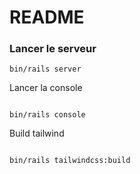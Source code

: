 # README

### Lancer le serveur

```
bin/rails server 

```

Lancer la console 

```

bin/rails console

```

Build tailwind

```

bin/rails tailwindcss:build

```
